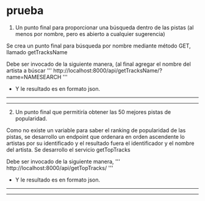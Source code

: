 # prueba

1. Un punto final para proporcionar una búsqueda dentro de las pistas (al menos por nombre, pero es abierto a cualquier sugerencia)

Se crea un punto final para búsqueda por nombre mediante método GET, llamado getTracksName

Debe ser invocado de la siguiente manera, (al final agregar el nombre del artista a búscar
'''
http://localhost:8000/api/getTracksName/?name=NAMESEARCH
'''

- Y le resultado es en formato json.
---

---


2. Un punto final que permitiría obtener las 50 mejores pistas de popularidad.

Como no existe un variable para saber el ranking  de popularidad de las pistas, se desarrollo un endpoint que ordenara en orden ascendente lo artistas por su identificado y el resultado fuera el identificador y el nombre del artista. Se desarrollo el servicio getTopTracks

Debe ser invocado de la siguiente manera, 
'''
http://localhost:8000/api/getTopTracks/
'''

- Y le resultado es en formato json.
---

---

